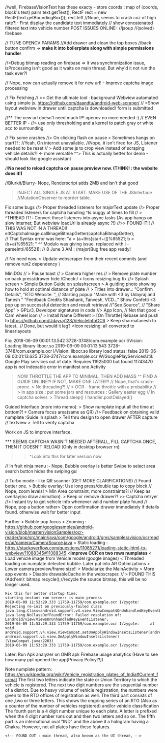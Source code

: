 //well, FirebaseVisionText has these exacty  - store coords : map of (coords, block's text) pairs
	text.getText(), RectF rect = new RectF(text.getBoundingBox()); rect.left
//Nope, seems to crash coz of high rate?!-  First display the candidate text immediately
// show concatenated filtered text into vehicle number
POST ISSUES ONLINE-
//jsoup
//(solved) firebase

// TUNE OPENCV PARAMS
//Add drawer and clean the top boxes
//back button confirm 
	-> **make it into boilerplate along with simple permissions handler**

//>Debug bitmap reading on firebase	=> It was synchronization issue, isProcessing isn't good as it waits on main thread. But why'd it not run the task ever?!

// Nope, now can actually remove it for new url! - Improve captcha image processing

// Fix Fetching 
	// >> Get the ultimate tool : background Webview automated using simple js.
		https://github.com/daandtu/android-web-scraper/
	//	>Show layout webview in drawer until captcha is downloaded/ form is submitted

//** The new url doesn't need much IP! opencv no more needed :)
// EVEN BETTER IP -
	//> use only thresholding and a kernel to patch gray or white acc to surrounding

// Fix some crashes
	//> On clicking flash on pause
	 > Sometimes hangs on start?! : 
		//Yeah, On internet unavailable.
		//Nope, it isn't fired for JS, Listener needed to be reset
// > Add some js to crop view instead of scraping vehicle details?! <- more versatile
 	^^> This is actually better for demo - should look like google assistant

//**No need to reload captcha on pause preview now. (THINK! : the website does it!)**

//Blurkit/Blurry- Nope, Renderscript adds 2MB and isn't that good

> INJECT ALL SINGLE JS AT START. MAKE USE OF THE JSInterface
	//MutationObserver to reorder table.

Fix some bugs
	//> Proper threaded listeners for majorText update
	//> Proper threaded listeners for captcha handling
		^Is buggy at times to fill
	// > ^THREAD IT! : Convert those listeners into async tasks (As app hangs on slow internet; But webview loadUrl is already async ?!) 
	//>> FOUND IT!! // THIS WAS NOT IN A THREAD!!
                  eltCaptchaImage.callImageBitmapGetter(captchaBitmapGetter);		
	// That Syntax error was here:
		"a = (a+this[start+i])%65521; b = (b+a)%65521; "
		^^ Modulo was giving issue. replaced with i - parseInt(i/65521);
	// 8 June 3 AM : (major)Bug free app ready!

// No need now. > Update webscraper from their recent commits (and remove run2 dependency )

MiniDOs 
	// > Pause toast
	// > Camera higher res
	// > Remove plate number on back press/drawer hide
	/Check:/ > Icons resizing bug fix
	//> Splash screen
		> Simple Button Guide on splashscreen
		> A guiding photo showing how to hold at optimal distance of plate
	// > Titles into drawer..: "Confirm Details", "RTO Website: ",
	// Starting popup "Made with <3 by <link>Udayraj and <link>Tanesh "
		"Feedback Credits <insta>Shashank, Tanvesh, VCD..."
	Show Confetti <3 pop up on successful detection and result retrieval
	//"<git>See Source", 
	//	"Share App"
	> GPLv3, Developer signatures in code
	//> App Icon, 
	// Not that good -  Cam wheel icon
	// > Install Name Different
	> [On Throttle] Rebase and push to https://github.com/Udayraj123/VehicleInfoOCR
		> Keep sharmatanesh to latest..
	// Done, but would it lag? >Icon resizing: all converted to linearlayouts

Fix: 
2019-06-09 00:01:13.542 3728-3748/com.example.ocr I/Vision: Loading library libocr.so
2019-06-09 00:01:13.543 3728-3748/com.example.ocr I/Vision: libocr.so library load status: false
2019-06-09 00:01:13.625 3728-3747/com.example.ocr W/GooglePlayServicesUtil: Google Play services out of date.  Requires 11925000 but found 11743470
app is not indexable error in manifest one Activity


> NOW THROTTLE THE APP TO MINIMAL. THEN ADD MASS
	^^ FIND A GUIDE ONLINE?! IF NOT, MAKE ONE LATER?!
	// Nope, that's crash-prone. > No threading?!
	// > OCR - frame throttle with a probability
	// > In app size : put some jars and resources : Gallery easter egg	
	// In captcha solver: > Thread.sleep() / handler.postDelayed()


Guided Interface (more into memo):
	> Show numplate input all the time at bottom?!
	> Camera focus area(same as QR)
	//> Feedback on obtaining valid numplate
	:Guide in splash > Tell thru design to open drawer AFTER capture
	// textview > Tell to verify captcha

Work on JS to improve interface.


*** SEEMS CAPTCHA WASN'T NEEDED AFTERALL, FILL CAPTCHA ONCE, THEN IT DOESN'T RELOAD (Only in desktop browser rn)
>>^Look into this for later version now

//  In fruit ninja menu :- Nope, Bubble overlay is better
	Swipe to select area
	search button hides the swiping gui

// Turbo mode - like QR scanner (GET MORE CLARIFICATIONS)
	// Found better one. > Bubble overlay: Use long press/double tap to copy block
	// Nope, zoom levels! > Min Area constraint, more constraints?!
	// Keep as overlay(no draw animation). > Keep or remove drawer?!
	>> Captcha retryer
	//> Instant try to get vehicle info whenever valid number plate found
	// Nope, pop a button rather> Open confirmation drawer immediately if details found. otherwise wait for better input

Further
	< Bubble pop focus
	< Zooming : https://github.com/googlesamples/android-vision/blob/master/visionSamples/ocr-reader/app/src/main/java/com/google/android/gms/samples/vision/ocrreader/ui/camera/CameraSource.java
	< Static loading : https://stackoverflow.com/questions/11085271/loading-static-html-to-webview/11088345#11088345
	<**Improve OCR on two rows numplates**
	< Load vehicle image from Vehicle model (google images)
	< Threaded loading on numplate detected bubble. Later put into AR
Optimizations
	> Lower camera preview/frame size!! 
	> Modularize the MainActivity
		> More app events
	> Disable drawableCache in the webscraper.
	// > FOUND THIS (Add'em): bitmap.recycle();//recycle the source bitmap, this will be no longer used.

	Fix this for better startup time: 
	starting instant run server: is main process
	2019-06-09 11:53:29.333 11759-11759/com.example.ocr I/zygote: Rejecting re-init on previously-failed class java.lang.Class<android.support.v4.view.ViewCompat$OnUnhandledKeyEventListenerWrapper>: java.lang.NoClassDefFoundError: Failed resolution of: Landroid/view/View$OnUnhandledKeyEventListener;
	2019-06-09 11:53:29.333 11759-11759/com.example.ocr I/zygote:     at void android.support.v4.view.ViewCompat.setOnApplyWindowInsetsListener(android.view.View, android.support.v4.view.OnApplyWindowInsetsListener) (ViewCompat.java:2203)
	2019-06-09 11:53:29.333 11759-11759/com.example.ocr I/zygote:     

Later:
	Run Apk analyzer on OMR apk
	Firebase usage analytics (Have to see how many ppl opened the app[Privacy Policy?!])

Note numplate pattern:
https://en.wikipedia.org/wiki/Vehicle_registration_plates_of_India#Current_format
    The first two letters indicate the state or Union Territory to which the vehicle is registered.
    The next two digit numbers are the sequential number of a district. Due to heavy volume of vehicle registration, the numbers were given to the RTO offices of registration as well.
    The third part consists of one ,two or three letters. This shows the ongoing series of an RTO (Also as a counter of the number of vehicles registered) and/or vehicle classification
    The fourth part is a 4 digit number unique to each plate. A letter is prefixed when the 4 digit number runs out and then two letters and so on.
    The fifth part is an international oval "IND" and the above it a hologram having a Chakra. However, not all plates have these features.

    <!-- FOUND OUT : main thread, also known as the UI thread, -->